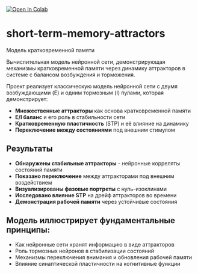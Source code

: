 [![Open In Colab](https://colab.research.google.com/assets/colab-badge.svg)](https://colab.research.google.com/github/annarakhim/short-term-memory-attractors/blob/main/short_term_memory.ipynb)
# short-term-memory-attractors
Модель кратковременной памяти

Вычислительная модель нейронной сети, демонстрирующая механизмы кратковременной памяти через динамику аттракторов в системе с балансом возбуждения и торможения.

Проект реализует классическую модель нейронной сети с двумя возбуждающими (E) и одним тормозным (I) пулами, которая демонстрирует:
- **Множественные аттракторы** как основа кратковременной памяти
- **E/I баланс** и его роль в стабильности сети
- **Кратковременную пластичность** (STP) и её влияние на динамику
- **Переключение между состояниями** под внешним стимулом

 ##  Результаты
- **Обнаружены стабильные аттракторы** - нейронные корреляты состояний памяти
- **Показано переключение** между аттракторами под внешним воздействием
- **Визуализированы фазовые портреты** с нуль-изоклинами
- **Исследовано влияние STP** на дрейф аттракторов во времени
- **Демонстрация рабочей памяти** через устойчивые состояния

 ##  Модель иллюстрирует фундаментальные принципы:
- Как нейронные сети хранят информацию в виде аттракторов
- Роль тормозных нейронов в стабилизации состояний
- Механизмы переключения внимания и обновления рабочей памяти
- Влияние синаптической пластичности на когнитивные функции
